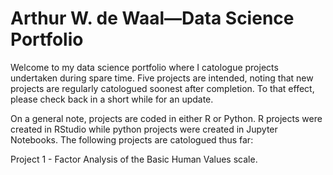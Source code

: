 # Arthur W. de Waal—Data Science Portfolio
Welcome to my data science portfolio where I catologue projects undertaken during spare time. Five projects are intended, noting that new projects are regularly catologued soonest after completion. To that effect, please check back in a short while for an update. 

On a general note, projects are coded in either R or Python. R projects were created in RStudio while python projects were created in Jupyter Notebooks. The following projects are catologued thus far:

Project 1 - Factor Analysis of the Basic Human Values scale. 
